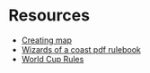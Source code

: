 # Resources

- [Creating map](http://www.petercollingridge.co.uk/blog/extracting-map-information-svg)
- [Wizards of a coast pdf rulebook](https://www.wizards.com/avalonhill/rules/diplomacy.pdf)
- [World Cup Rules](http://tournaments.webdiplomacy.net/diplomacy-world-cup)
